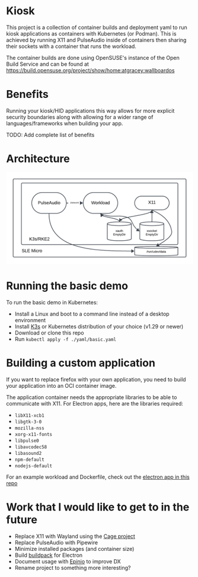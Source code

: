 # Kiosk

This project is a collection of container builds and deployment yaml to run kiosk applications as containers with Kubernetes (or Podman). This is achieved by running X11 and PulseAudio inside of containers then sharing their sockets with a container that runs the workload.

The container builds are done using OpenSUSE's instance of the Open Build Service and can be found at https://build.opensuse.org/project/show/home:atgracey:wallboardos

# Benefits

Running your kiosk/HID applications this way allows for more explicit security boundaries along with allowing for a wider range of languages/frameworks when building your app.

TODO: Add complete list of benefits

# Architecture

![Architecture](/architecture.png)


# Running the basic demo

To run the basic demo in Kubernetes:
- Install a Linux and boot to a command line instead of a desktop environment
- Install [K3s](k3s.io) or Kubernetes distribution of your choice (v1.29 or newer)
- Download or clone this repo
- Run `kubectl apply -f ./yaml/basic.yaml`

# Building a custom application

If you want to replace firefox with your own application, you need to build your application into an OCI container image. 

The application container needs the appropriate libraries to be able to communicate with X11. For Electron apps, here are the libraries required:

- `libX11-xcb1`
- `libgtk-3-0`
- `mozilla-nss`
- `xorg-x11-fonts`
- `libpulse0`
- `libavcodec58`
- `libasound2` 
- `npm-default`
- `nodejs-default`

For an example workload and Dockerfile, check out the [electron app in this repo](./electron-example/)

# Work that I would like to get to in the future

- Replace X11 with Wayland using the [Cage project](https://github.com/cage-kiosk/cage)
- Replace PulseAudio with Pipewire
- Minimize installed packages (and container size)
- Build [buildpack](https://buildpacks.io) for Electron
- Document usage with [Epinio](https://epinio.io) to improve DX
- Rename project to something more interesting?
